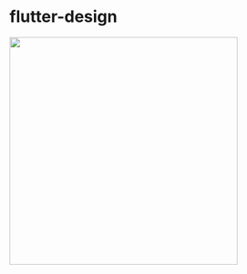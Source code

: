 # flutter-design
 
<img src="https://user-images.githubusercontent.com/56899039/227973169-a1f0a868-da40-4761-aee6-095a1fa32389.png" width="400dp">
